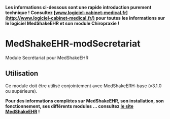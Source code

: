 **Les informations ci-dessous sont une rapide introduction purement technique ! 
Consultez [www.logiciel-cabinet-medical.fr](http://www.logiciel-cabinet-medical.fr/) pour toutes les informations sur le logiciel MedShakeEHR et son module Chiropraxie !**

# MedShakeEHR-modSecretariat
Module Secrétariat pour MedShakeEHR

## Utilisation
Ce module doit être utilisé conjointement avec MedShakeERH-base (v3.1.0 ou supérieure).

**Pour des informations complètes sur MedShakeEHR, son installation, son fonctionnement, ses différents modules ... consultez [le site MedShakeEHR](http://www.logiciel-cabinet-medical.fr/) !**

